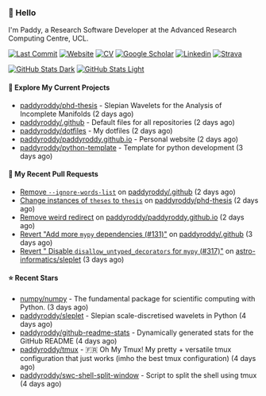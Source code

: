 ### 👋 Hello

I'm Paddy, a Research Software Developer at the Advanced Research Computing
Centre, UCL.

[![Last Commit](https://img.shields.io/github/last-commit/paddyroddy/paddyroddy?label=updated)](https://github.com/paddyroddy)
[![Website](https://img.shields.io/badge/GitHub%20Pages-222?logo=githubpages&logoColor=fff&style=for-the-badge&style=flat)](https://paddyroddy.github.io)
[![CV](https://img.shields.io/badge/CV-PDF-pink.svg)](https://paddyroddy.github.io/cv)
[![Google Scholar](https://img.shields.io/badge/Google%20Scholar-4285F4?logo=googlescholar&logoColor=fff&style=for-the-badge&style=flat)](https://scholar.google.com/citations?user=OFigHUwAAAAJ)
[![Linkedin](https://img.shields.io/badge/LinkedIn-0A66C2?logo=linkedin&logoColor=fff&style=for-the-badge&style=flat)](https://www.linkedin.com/in/patrickjamesroddy)
[![Strava](https://img.shields.io/badge/Strava-FC4C02?style=for-the-badge&logo=strava&logoColor=white&style=flat)](https://www.strava.com/athletes/patrick_roddy)

[![GitHub Stats Dark](https://github-readme-stats-paddyroddy.vercel.app/api?username=paddyroddy&disable_animations=true&hide_border=true&hide_title=true&include_all_commits=true&rank_icon=github&show=prs_merged,reviews&show_icons=true&theme=tokyonight)](https://github.com/paddyroddy/paddyroddy#gh-dark-mode-only)
[![GitHub Stats Light](https://github-readme-stats-paddyroddy.vercel.app/api?username=paddyroddy&disable_animations=true&hide_border=true&hide_title=true&include_all_commits=true&rank_icon=github&show=prs_merged,reviews&show_icons=true&theme=default)](https://github.com/paddyroddy/paddyroddy#gh-light-mode-only)

#### 👷 Explore My Current Projects

- [paddyroddy/phd-thesis](https://github.com/paddyroddy/phd-thesis) - Slepian Wavelets for the Analysis of Incomplete Manifolds
  (2 days ago)
- [paddyroddy/.github](https://github.com/paddyroddy/.github) - Default files for all repositories
  (2 days ago)
- [paddyroddy/dotfiles](https://github.com/paddyroddy/dotfiles) - My dotfiles
  (2 days ago)
- [paddyroddy/paddyroddy.github.io](https://github.com/paddyroddy/paddyroddy.github.io) - Personal website
  (2 days ago)
- [paddyroddy/python-template](https://github.com/paddyroddy/python-template) - Template for python development
  (3 days ago)

#### 🔨 My Recent Pull Requests

- [Remove `--ignore-words-list`](https://github.com/paddyroddy/.github/pull/133) on [paddyroddy/.github](https://github.com/paddyroddy/.github)
  (2 days ago)
- [Change instances of `theses` to `thesis`](https://github.com/paddyroddy/phd-thesis/pull/24) on [paddyroddy/phd-thesis](https://github.com/paddyroddy/phd-thesis)
  (2 days ago)
- [Remove weird redirect](https://github.com/paddyroddy/paddyroddy.github.io/pull/53) on [paddyroddy/paddyroddy.github.io](https://github.com/paddyroddy/paddyroddy.github.io)
  (2 days ago)
- [Revert &#34;Add more `mypy` dependencies (#131)&#34;](https://github.com/paddyroddy/.github/pull/132) on [paddyroddy/.github](https://github.com/paddyroddy/.github)
  (3 days ago)
- [Revert &#34; Disable `disallow_untyped_decorators` for `mypy` (#317)&#34;](https://github.com/astro-informatics/sleplet/pull/318) on [astro-informatics/sleplet](https://github.com/astro-informatics/sleplet)
  (3 days ago)

#### ⭐ Recent Stars

- [numpy/numpy](https://github.com/numpy/numpy) - The fundamental package for scientific computing with Python.
  (3 days ago)
- [paddyroddy/sleplet](https://github.com/paddyroddy/sleplet) - Slepian scale-discretised wavelets in Python
  (4 days ago)
- [paddyroddy/github-readme-stats](https://github.com/paddyroddy/github-readme-stats) - Dynamically generated stats for the GitHub README
  (4 days ago)
- [paddyroddy/tmux](https://github.com/paddyroddy/tmux) - 🇫🇷 Oh My Tmux! My pretty &#43; versatile tmux configuration that just works (imho the best tmux configuration)
  (4 days ago)
- [paddyroddy/swc-shell-split-window](https://github.com/paddyroddy/swc-shell-split-window) - Script to split the shell using tmux
  (4 days ago)
